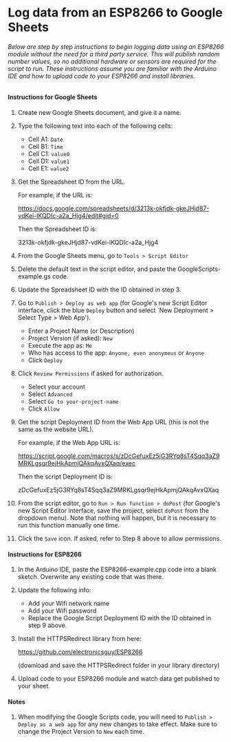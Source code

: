 # Log data from an ESP8266 to Google Sheets

###### Below are step by step instructions to begin logging data using an ESP8266 module without the need for a third party service. This will publish random number values, so no additional hardware or sensors are required for the script to run. These instructions assume you are familiar with the Arduino IDE and how to upload code to your ESP8266 and install libraries.

#### Instructions for Google Sheets

1. Create new Google Sheets document, and give it a name.

2. Type the following text into each of the following cells:

   - Cell A1: `Date`
   - Cell B1: `Time`
   - Cell C1: `value0`
   - Cell D1: `value1`
   - Cell E1: `value2`
   
3. Get the Spreadsheet ID from the URL.

      For example, if the URL is:
   
      https://docs.google.com/spreadsheets/d/3213k-okfjdk-gkeJHjd87-vdKei-lKQDIc-a2a_Hjg4/edit#gid=0

      Then the Spreadsheet ID is:
   
      3213k-okfjdk-gkeJHjd87-vdKei-lKQDIc-a2a_Hjg4

4. From the Google Sheets menu, go to `Tools > Script Editor`

5. Delete the default text in the script editor, and paste the GoogleScripts-example.gs code.

6. Update the Spreadsheet ID with the ID obtained in step 3.

7. Go to `Publish > Deploy as web app` (for Google's new Script Editor interface, click the blue `Deploy` button and select `New Deployment > Select Type > Web App').

   - Enter a Project Name (or Description)
   - Project Version (if asked): `New`  
   - Execute the app as: `Me`
   - Who has access to the app: `Anyone, even anonymous` or `Anyone`
   - Click `Deploy` 

8. Click `Review Permissions` if asked for authorization. 

   - Select your account
   - Select `Advanced`
   - Select `Go to your-project-name` 
   - Click `Allow`

9.  Get the script Deployment ID from the Web App URL (this is not the same as the website URL).

       For example, if the Web App URL is:
   
       https://script.google.com/macros/s/zDcGefuxEz5jG3RYq8sT4Sqq3aZ9MRKLgsqr9ejHkApmjQAkqAvxQXaq/exec

       Then the script Deployment ID is:
   
       zDcGefuxEz5jG3RYq8sT4Sqq3aZ9MRKLgsqr9ejHkApmjQAkqAvxQXaq

10. From the script editor, go to `Run > Run function > doPost` (for Google's new Script Editor interface, save the project, select `doPost` from the dropdown menu). Note that nothing will happen, but it is necessary to run this function manually one time.

11. Click the `Save` icon. If asked, refer to Step 8 above to allow permissions.

    

#### Instructions for ESP8266

1. In the Arduino IDE, paste the ESP8266-example.cpp code into a blank sketch. Overwrite any existing code that was there.

2. Update the following info:

    - Add your Wifi network name
    - Add your Wifi password
    - Replace the Google Script Deployment ID with the ID obtained in step 9 above.

3. Install the HTTPSRedirect library from here:

    https://github.com/electronicsguy/ESP8266

    (download and save the HTTPSRedirect folder in your library directory)

4. Upload code to your ESP8266 module and watch data get published to your sheet.

     

#### Notes

1. When modifying the Google Scripts code, you will need to `Publish > Deploy as a web app` for any new changes to take effect. Make sure to change the Project Version to `New` each time. 


